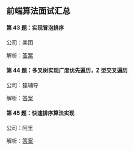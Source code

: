 ## 前端算法面试汇总

#### 第 43 题：实现冒泡排序

公司：美团

解析：[答案](https://github.com/HbuJiaTian/daily-interview-question/issues/45)

#### 第 44 题：多叉树实现广度优先遍历，Z 型交叉遍历

公司：猿辅导

解析：[答案](https://github.com/HbuJiaTian/daily-interview-question/issues/46)

#### 第 45 题：快速排序算法实现

公司：阿里

解析：[答案](https://github.com/HbuJiaTian/daily-interview-question/issues/47)
